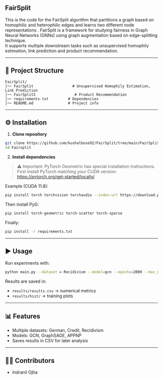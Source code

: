 ## FairSplit

This is the code for the FairSplit algorithm that partitions a graph based on homophilic and heterophilic edges and learns two different node representations . 
FairSplit is a framework for studying fairness in Graph Neural Networks (GNNs) using graph augmentation based on edge-splitting technique.  
It supports multiple downstream tasks such as unsupervised homophily estimation, link prediction and product recommendation.

---
   
## 📂 Project Structure
```
FairSplit/
│── FairSplit                  # Unsupervised Homophily Estimation, Link Prediction 
│── FairSplit2                  # Product Recommendation
│── requirements.txt         # Dependencies
│── README.md                # Project info
```

---

## ⚙️ Installation

1. **Clone repository**
```bash
git clone https://github.com/kushalbose92/FairSplit/tree/main/FairSplit
cd Fairsplit
```

2. **Install dependencies**

> ⚠️ Important: PyTorch Geometric has special installation instructions.  
> First install PyTorch matching your CUDA version:  
> https://pytorch.org/get-started/locally/

Example (CUDA 11.8):
```bash
pip install torch torchvision torchaudio --index-url https://download.pytorch.org/whl/cu118
```

Then install PyG:
```bash
pip install torch-geometric torch-scatter torch-sparse
```

Finally:
```bash
pip install -r requirements.txt
```

---

## ▶️ Usage

Run experiments with:
```bash
python main.py --dataset = Recidivism --model=gcn --epochs=2000 --max_nodes=10000 --init_lr=0.001 --weight_decay=1e-05 --dropout=0.5 --data_folder=/path/to/folder/```
```

Results are saved in:
- `results/results.csv` → numerical metrics  
- `results/hist/` → training plots  

---

## 📊 Features
- Multiple datasets: German, Credit, Recidivism
- Models: GCN, GraphSAGE, APPNP
- Saves results in CSV for later analysis

---

## 👨‍💻 Contributors
- Indranil Ojha

